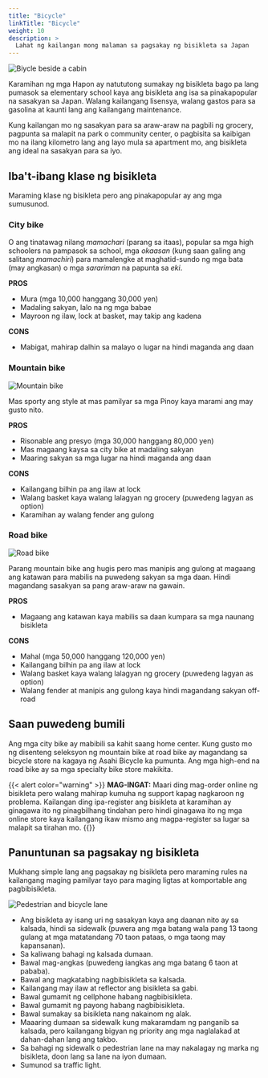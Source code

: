 ```yaml
---
title: "Bicycle"
linkTitle: "Bicycle"
weight: 10
description: >
  Lahat ng kailangan mong malaman sa pagsakay ng bisikleta sa Japan
---
```


![Biycle beside a cabin](/static/images/bicycle-beside-cabin_320_640.jpg)

Karamihan ng mga Hapon ay natututong sumakay ng bisikleta bago pa lang pumasok sa elementary school kaya ang bisikleta ang isa sa pinakapopular na sasakyan sa Japan. Walang kailangang lisensya, walang gastos para sa gasolina at kaunti lang ang kailangang maintenance.

Kung kailangan mo ng sasakyan para sa araw-araw na pagbili ng grocery, pagpunta sa malapit na park o community center, o pagbisita sa kaibigan mo na ilang kilometro lang ang layo mula sa apartment mo, ang bisikleta ang ideal na sasakyan para sa iyo.

## Iba't-ibang klase ng bisikleta

Maraming klase ng bisikleta pero ang pinakapopular ay ang mga sumusunod.

### **City bike**

O ang tinatawag nilang *mamachari* (parang sa itaas), popular sa mga high schoolers na pampasok sa school, mga *okaasan* (kung saan galing ang salitang *mamachiri*) para mamalengke at maghatid-sundo ng mga bata (may angkasan) o mga *sarariman* na papunta sa *eki*.

**PROS**
* Mura (mga 10,000 hanggang 30,000 yen)
* Madaling sakyan, lalo na ng mga babae
* Mayroon ng ilaw, lock at basket, may takip ang kadena

**CONS**
* Mabigat, mahirap dalhin sa malayo o lugar na hindi maganda ang daan

### **Mountain bike**

![Mountain bike](/static/images/mountain-bike_320_640.jpg)

Mas sporty ang style at mas pamilyar sa mga Pinoy kaya marami ang may gusto nito. 

**PROS**
* Risonable ang presyo (mga 30,000 hanggang 80,000 yen)
* Mas magaang kaysa sa city bike at madaling sakyan
* Maaring sakyan sa mga lugar na hindi maganda ang daan

**CONS**
* Kailangang bilhin pa ang ilaw at lock
* Walang basket kaya walang lalagyan ng grocery (puwedeng lagyan as option)
* Karamihan ay walang fender ang gulong

### **Road bike**

![Road bike](/static/images/road-bike_320_640.jpg)

Parang mountain bike ang hugis pero mas manipis ang gulong at magaang ang katawan para mabilis na puwedeng sakyan sa mga daan. Hindi magandang sasakyan sa pang araw-araw na gawain.

**PROS**
* Magaang ang katawan kaya mabilis sa daan kumpara sa mga naunang bisikleta

**CONS**
* Mahal (mga 50,000 hanggang 120,000 yen)
* Kailangang bilhin pa ang ilaw at lock
* Walang basket kaya walang lalagyan ng grocery (puwedeng lagyan as option)
* Walang fender at manipis ang gulong kaya hindi magandang sakyan off-road

## Saan puwedeng bumili

Ang mga city bike ay mabibili sa kahit saang home center. Kung gusto mo ng disenteng seleksyon ng mountain bike at road bike ay magandang sa bicycle store na kagaya ng Asahi Bicycle ka pumunta. Ang mga high-end na road bike ay sa mga specialty bike store makikita.

{{< alert color="warning" >}}
**MAG-INGAT:** Maari ding mag-order online ng bisikleta pero walang mahirap kumuha ng support kapag nagkaroon ng problema. Kailangan ding ipa-register ang bisikleta at karamihan ay ginagawa ito ng pinagbilhang tindahan pero hindi ginagawa ito ng mga online store kaya kailangang ikaw mismo ang magpa-register sa lugar sa malapit sa tirahan mo.
{{</alert >}}

## Panuntunan sa pagsakay ng bisikleta

Mukhang simple lang ang pagsakay ng bisikleta pero maraming rules na kailangang maging pamilyar tayo para maging ligtas at komportable ang pagbibisikleta.

![Pedestrian and bicycle lane](/static/images/pedestrian-bicycle_320_640.jpg)

* Ang bisikleta ay isang uri ng sasakyan kaya ang daanan nito ay sa kalsada, hindi sa sidewalk (puwera ang mga batang wala pang 13 taong gulang at mga matatandang 70 taon pataas, o mga taong may kapansanan).
* Sa kaliwang bahagi ng kalsada dumaan.
* Bawal mag-angkas (puwedeng iangkas ang mga batang 6 taon at pababa).
* Bawal ang magkatabing nagbibisikleta sa kalsada.
* Kailangang may ilaw at reflector ang bisikleta sa gabi.
* Bawal gumamit ng cellphone habang nagbibisikleta.
* Bawal gumamit ng payong habang nagbibisikleta.
* Bawal sumakay sa bisikleta nang nakainom ng alak.
* Maaaring dumaan sa sidewalk kung makaramdam ng panganib sa kalsada, pero kailangang bigyan ng priority ang mga naglalakad at dahan-dahan lang ang takbo.
* Sa bahagi ng sidewalk o pedestrian lane na may nakalagay ng marka ng bisikleta, doon lang sa lane na iyon dumaan.
* Sumunod sa traffic light.
